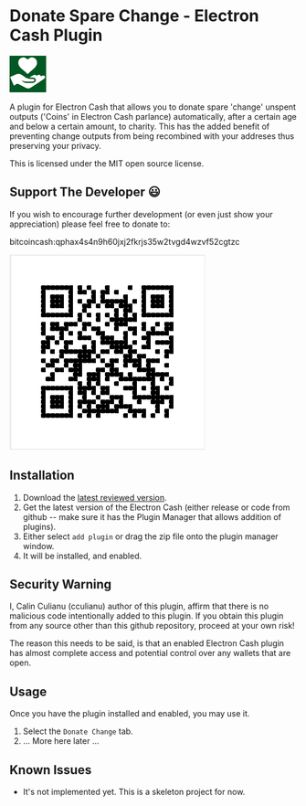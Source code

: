 # Donate Spare Change - Electron Cash Plugin 

![Icon](resources/icon64.png)

A plugin for Electron Cash that allows you to donate spare 'change' unspent outputs ('Coins' in Electron Cash parlance) automatically, after a certain age and below a certain amount, to charity.  This has the added benefit of preventing change outputs from being recombined with your addreses thus preserving your privacy.  


This is licensed under the MIT open source license.

## Support The Developer 😃 ##

If you wish to encourage further development (or even just show your appreciation) please feel free to donate to:

  bitcoincash:qphax4s4n9h60jxj2fkrjs35w2tvgd4wzvf52cgtzc
  
![Screenshot](https://github.com/cculianu/DonateSpareChange/raw/master/donate.png)

## Installation ##

1. Download the [latest reviewed version](https://github.com/cculianu/DonateSpareChange/releases/download/v1.0/donate_spare_change.zip).
2. Get the latest version of the Electron Cash (either release or code from github -- make sure it has the Plugin Manager that allows addition of plugins).
3. Either select `add plugin` or drag the zip file onto the plugin manager window.
4. It will be installed, and enabled.

## Security Warning ##

I, Calin Culianu (cculianu) author of this plugin, affirm that there is no malicious code intentionally added to this plugin.  If you obtain this plugin from any source other than this github repository, proceed at your own risk!

The reason this needs to be said, is that an enabled Electron Cash plugin has almost complete access and potential control over any wallets that are open.

## Usage ##

Once you have the plugin installed and enabled, you may use it.

1. Select the `Donate Change` tab.
2. ... More here later ...

## Known Issues ##

* It's not implemented yet. This is a skeleton project for now.
